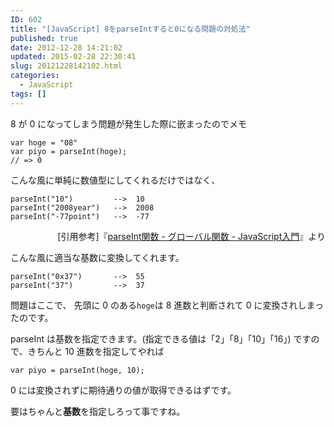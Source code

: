 ```yaml
---
ID: 602
title: "[JavaScript] 8をparseIntすると0になる問題の対処法"
published: true
date: 2012-12-28 14:21:02
updated: 2015-02-28 22:30:41
slug: 20121228142102.html
categories:
  - JavaScript
tags: []
---
```


8 が 0 になってしまう問題が発生した際に嵌まったのでメモ

<!--more-->

```language-js
var hoge = "08"
var piyo = parseInt(hoge);
// => 0
```

こんな風に単純に数値型にしてくれるだけではなく、

```
parseInt("10")         -->  10
parseInt("2008year")   -->  2008
parseInt("-77point")   -->  -77
```

<div align="right">[引用参考]『<a href="http://goo.gl/jhqb">parseInt関数 - グローバル関数 - JavaScript入門</a>』より</div>

こんな風に適当な基数に変換してくれます。

```
parseInt("0x37")       -->  55
parseInt("37")         -->  37
```

問題はここで、
先頭に 0 のある<code>hoge</code>は 8 進数と判断されて 0 に変換されしまったのです。

parseInt は基数を指定できます。(指定できる値は「2」「8」「10」「16」)
ですので、きちんと 10 進数を指定してやれば

```language-js
var piyo = parseInt(hoge, 10);
```

0 には変換されずに期待通りの値が取得できるはずです。

要はちゃんと**基数**を指定しろって事ですね。

